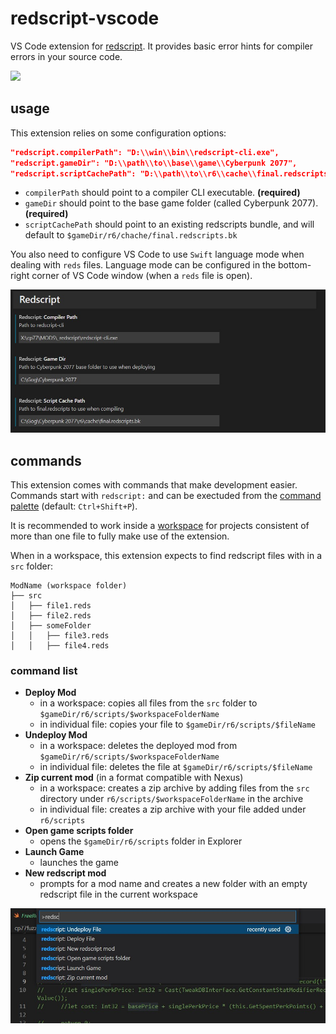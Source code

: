 # redscript-vscode
VS Code extension for [redscript](https://github.com/jac3km4/redscript). It provides basic error hints for compiler errors in your source code.

<img src="https://i.imgur.com/3mR6BjS.png"/>

## usage
This extension relies on some configuration options:
```json
"redscript.compilerPath": "D:\\win\\bin\\redscript-cli.exe",
"redscript.gameDir": "D:\\path\\to\\base\\game\\Cyberpunk 2077",
"redscript.scriptCachePath": "D:\\path\\to\\r6\\cache\\final.redscripts.bk"
```
- `compilerPath` should point to a compiler CLI executable. **(required)**
- `gameDir` should point to the base game folder (called Cyberpunk 2077). **(required)**
- `scriptCachePath` should point to an existing redscripts bundle, and will default to `$gameDir/r6/chache/final.redscripts.bk`

You also need to configure VS Code to use `Swift` language mode when dealing with `reds` files. Language mode can be configured in the bottom-right corner of VS Code window (when a `reds` file is open).

![settings](./_assets/settings.jpg)

## commands
This extension comes with commands that make development easier. Commands start with `redscript:` and can be exectuded from the [command palette](https://code.visualstudio.com/docs/getstarted/userinterface#_command-palette) (default: `Ctrl+Shift+P`). 

It is recommended to work inside a [workspace](https://code.visualstudio.com/docs/editor/workspaces) for projects consistent of more than one file to fully make use of the extension.

When in a workspace, this extension expects to find redscript files with in a `src` folder:
```
ModName (workspace folder)
├── src
│   ├── file1.reds
│   ├── file2.reds
│   ├── someFolder
│   │   ├── file3.reds
│   │   ├── file4.reds
```


### command list

- **Deploy Mod**
  - in a workspace: copies all files from the `src` folder to `$gameDir/r6/scripts/$workspaceFolderName`
  - in individual file: copies your file to `$gameDir/r6/scripts/$fileName`
- **Undeploy Mod**
  - in a workspace: deletes the deployed mod from `$gameDir/r6/scripts/$workspaceFolderName`
  - in individual file: deletes the file at `$gameDir/r6/scripts/$fileName`
- **Zip current mod** (in a format compatible with Nexus)
  - in a workspace: creates a zip archive by adding files from the `src` directory under `r6/scripts/$workspaceFolderName` in the archive
  - in individual file: creates a zip archive with your file added under `r6/scripts`
- **Open game scripts folder**
  - opens the `$gameDir/r6/scripts` folder in Explorer
- **Launch Game**
  - launches the game
- **New redscript mod**
  - prompts for a mod name and creates a new folder with an empty redscript file in the current workspace

![settings](./_assets/commands.jpg)
